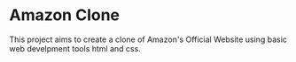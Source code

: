 <h1>Amazon Clone</h1>
<p>This project aims to create a clone of Amazon's Official Website using basic web develpment tools html and css.</p>
